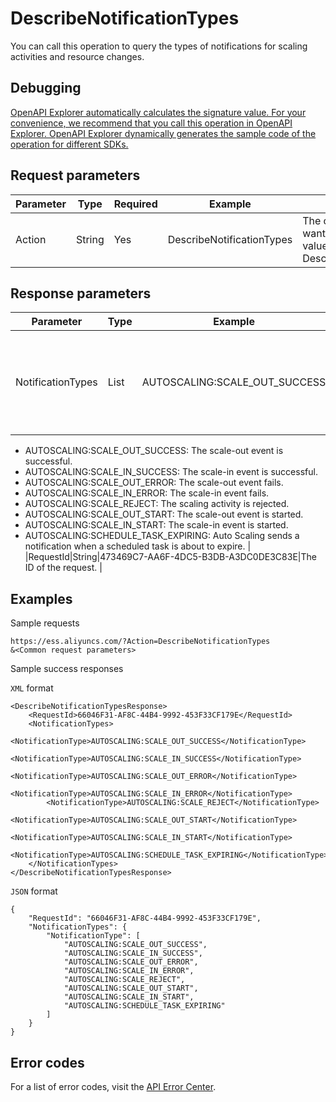 # DescribeNotificationTypes

You can call this operation to query the types of notifications for scaling activities and resource changes.

## Debugging

[OpenAPI Explorer automatically calculates the signature value. For your convenience, we recommend that you call this operation in OpenAPI Explorer. OpenAPI Explorer dynamically generates the sample code of the operation for different SDKs.](https://api.aliyun.com/#product=Ess&api=DescribeNotificationTypes&type=RPC&version=2014-08-28)

## Request parameters

|Parameter|Type|Required|Example|Description|
|---------|----|--------|-------|-----------|
|Action|String|Yes|DescribeNotificationTypes|The operation that you want to perform. Set the value to DescribeNotificationTypes. |

## Response parameters

|Parameter|Type|Example|Description|
|---------|----|-------|-----------|
|NotificationTypes|List|AUTOSCALING:SCALE\_OUT\_SUCCESS|The types of notifications for scaling activities and resource changes.

 -   AUTOSCALING:SCALE\_OUT\_SUCCESS: The scale-out event is successful.
-   AUTOSCALING:SCALE\_IN\_SUCCESS: The scale-in event is successful.
-   AUTOSCALING:SCALE\_OUT\_ERROR: The scale-out event fails.
-   AUTOSCALING:SCALE\_IN\_ERROR: The scale-in event fails.
-   AUTOSCALING:SCALE\_REJECT: The scaling activity is rejected.
-   AUTOSCALING:SCALE\_OUT\_START: The scale-out event is started.
-   AUTOSCALING:SCALE\_IN\_START: The scale-in event is started.
-   AUTOSCALING:SCHEDULE\_TASK\_EXPIRING: Auto Scaling sends a notification when a scheduled task is about to expire. |
|RequestId|String|473469C7-AA6F-4DC5-B3DB-A3DC0DE3C83E|The ID of the request. |

## Examples

Sample requests

```
https://ess.aliyuncs.com/?Action=DescribeNotificationTypes
&<Common request parameters>
```

Sample success responses

`XML` format

```
<DescribeNotificationTypesResponse>
    <RequestId>66046F31-AF8C-44B4-9992-453F33CF179E</RequestId>
    <NotificationTypes>
        <NotificationType>AUTOSCALING:SCALE_OUT_SUCCESS</NotificationType>
        <NotificationType>AUTOSCALING:SCALE_IN_SUCCESS</NotificationType>
        <NotificationType>AUTOSCALING:SCALE_OUT_ERROR</NotificationType>
        <NotificationType>AUTOSCALING:SCALE_IN_ERROR</NotificationType>
        <NotificationType>AUTOSCALING:SCALE_REJECT</NotificationType>
        <NotificationType>AUTOSCALING:SCALE_OUT_START</NotificationType>
        <NotificationType>AUTOSCALING:SCALE_IN_START</NotificationType>
        <NotificationType>AUTOSCALING:SCHEDULE_TASK_EXPIRING</NotificationType>
    </NotificationTypes>
</DescribeNotificationTypesResponse>
```

`JSON` format

```
{
	"RequestId": "66046F31-AF8C-44B4-9992-453F33CF179E",
	"NotificationTypes": {
		"NotificationType": [
			"AUTOSCALING:SCALE_OUT_SUCCESS",
			"AUTOSCALING:SCALE_IN_SUCCESS",
			"AUTOSCALING:SCALE_OUT_ERROR",
			"AUTOSCALING:SCALE_IN_ERROR",
			"AUTOSCALING:SCALE_REJECT",
			"AUTOSCALING:SCALE_OUT_START",
			"AUTOSCALING:SCALE_IN_START",
			"AUTOSCALING:SCHEDULE_TASK_EXPIRING"
		]
	}
}
```

## Error codes

For a list of error codes, visit the [API Error Center](https://error-center.alibabacloud.com/status/product/Ess).

